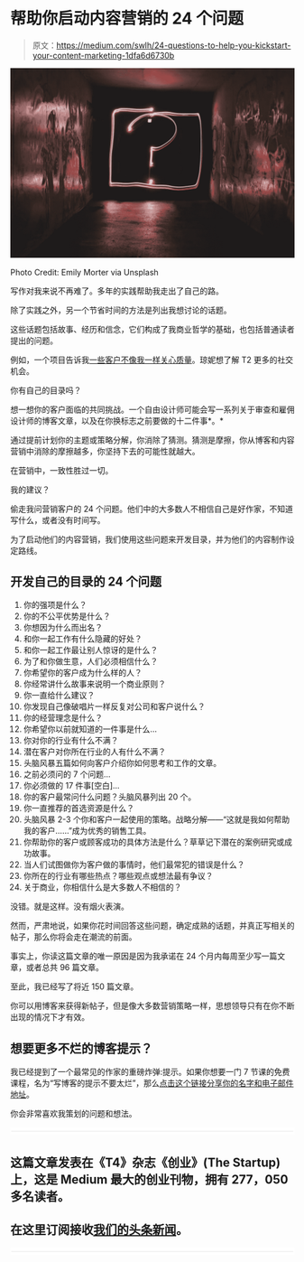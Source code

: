 # 帮助你启动内容营销的 24 个问题

> 原文：<https://medium.com/swlh/24-questions-to-help-you-kickstart-your-content-marketing-1dfa6d6730b>

![](img/5f645cf0bb6c036bd1237be5b8b1e3cd.png)

Photo Credit: Emily Morter via Unsplash

写作对我来说不再难了。多年的实践帮助我走出了自己的路。

除了实践之外，另一个节省时间的方法是列出我想讨论的话题。

这些话题包括故事、经历和信念，它们构成了我商业哲学的基础，也包括普通读者提出的问题。

例如，一个项目告诉我[一些客户不像我一样关心质量](/@austinlchurch/what-separates-30k-and-100k-freelancers-isnt-what-you-think-438f9d7f7403)。琼妮想了解 T2 更多的社交机会。

你有自己的目录吗？

想一想你的客户面临的共同挑战。一个自由设计师可能会写一系列关于审查和雇佣设计师的博客文章，以及在你换标志之前要做的十二件事*。*

通过提前计划你的主题或策略分解，你消除了猜测。猜测是摩擦，你从博客和内容营销中消除的摩擦越多，你坚持下去的可能性就越大。

在营销中，一致性胜过一切。

我的建议？

偷走我问营销客户的 24 个问题。他们中的大多数人不相信自己是好作家，不知道写什么，或者没有时间写。

为了启动他们的内容营销，我们使用这些问题来开发目录，并为他们的内容制作设定路线。

## 开发自己的目录的 24 个问题

1.  你的强项是什么？
2.  你的不公平优势是什么？
3.  你想因为什么而出名？
4.  和你一起工作有什么隐藏的好处？
5.  和你一起工作最让别人惊讶的是什么？
6.  为了和你做生意，人们必须相信什么？
7.  你希望你的客户成为什么样的人？
8.  你经常讲什么故事来说明一个商业原则？
9.  你一直给什么建议？
10.  你发现自己像破唱片一样反复对公司和客户说什么？
11.  你的经营理念是什么？
12.  你希望你以前就知道的一件事是什么…
13.  你对你的行业有什么不满？
14.  潜在客户对你所在行业的人有什么不满？
15.  头脑风暴五篇如何向客户介绍你如何思考和工作的文章。
16.  之前必须问的 7 个问题…
17.  你必须做的 17 件事[空白]…
18.  你的客户最常问什么问题？头脑风暴列出 20 个。
19.  你一直推荐的首选资源是什么？
20.  头脑风暴 2-3 个你和客户一起使用的策略。战略分解——“这就是我如何帮助我的客户……”成为优秀的销售工具。
21.  你帮助你的客户或顾客成功的具体方法是什么？草草记下潜在的案例研究或成功故事。
22.  当人们试图做你为客户做的事情时，他们最常犯的错误是什么？
23.  你所在的行业有哪些热点？哪些观点或想法最有争议？
24.  关于商业，你相信什么是大多数人不相信的？

没错。就是这样。没有烟火表演。

然而，严肃地说，如果你花时间回答这些问题，确定成熟的话题，并真正写相关的帖子，那么你将会走在潮流的前面。

事实上，你读这篇文章的唯一原因是因为我承诺在 24 个月内每周至少写一篇文章，或者总共 96 篇文章。

至此，我已经写了将近 150 篇文章。

你可以用博客来获得新帖子，但是像大多数营销策略一样，思想领导只有在你不断出现的情况下才有效。

## 想要更多不烂的博客提示？

我已经提到了一个最常见的作家的重磅炸弹:提示。如果你想要一门 7 节课的免费课程，名为“写博客的提示不要太烂”，那么[点击这个链接分享你的名字和电子邮件地址](https://app.convertkit.com/landing_pages/314997?v=6)。

你会非常喜欢我策划的问题和想法。

![](img/731acf26f5d44fdc58d99a6388fe935d.png)

## 这篇文章发表在《T4》杂志《创业》(The Startup)上，这是 Medium 最大的创业刊物，拥有 277，050 多名读者。

## 在这里订阅接收[我们的头条新闻](http://growthsupply.com/the-startup-newsletter/)。

![](img/731acf26f5d44fdc58d99a6388fe935d.png)